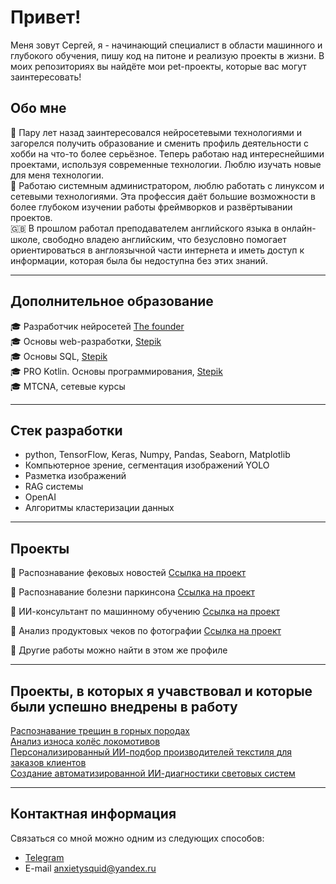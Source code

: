 # Привет!
Меня зовут Сергей, я - начинающий специалист в области машинного и глубокого обучения, пишу код на питоне и реализую проекты в жизни.
В моих репозиториях вы найдёте мои pet-проекты, которые вас могут заинтересовать!

## Обо мне

🧠 Пару лет назад заинтересовался нейросетевыми технологиями и загорелся получить образование и сменить профиль деятельности с хобби на что-то более серьёзное. Теперь работаю над интереснейшими проектами, используя современные технологии. Люблю изучать новые для меня технологии.   
🐧 Работаю системным администратором, люблю работать с линуксом и сетевыми технологиями. Эта профессия даёт большие возможности в более глубоком изучении работы фреймворков и развёртывании проектов.  
🇬🇧 В прошлом работал преподавателем английского языка в онлайн-школе, свободно владею английским, что безусловно помогает ориентироваться в англоязычной части интернета и иметь доступ к информации, которая была бы недоступна без этих знаний.

---

## Дополнительное образование
🎓 Разработчик нейросетей [The founder](https://academy.the-founder.ru)  
🎓 Основы web-разработки, [Stepik](https://stepik.org/cert/2741632)  
🎓 Основы SQL, [Stepik](https://stepik.org/)  
🎓 PRO Kotlin. Основы программирования, [Stepik](https://stepik.org/cert/2916162)   
🎓 MTCNA, сетевые курсы

---

## Стек разработки
- python, TensorFlow, Keras, Numpy, Pandas, Seaborn, Matplotlib
- Компьютерное зрение, сегментация изображений YOLO
- Разметка изображений
- RAG системы
- OpenAI
- Алгоритмы кластеризации данных


---
## Проекты

🚀 Распознавание фековых новостей
[Ссылка на проект](https://github.com/AnxietySquid/fake_news_detection)

🚀 Распознавание болезни паркинсона
[Ссылка на проект](https://github.com/AnxietySquid/parkinsons_detection)

🚀 ИИ-консультант по машинному обучению
[Ссылка на проект](https://github.com/AnxietySquid/neuro_cons)

🚀  Анализ продуктовых чеков по фотографии
[Ссылка на проект](https://github.com/AnxietySquid/receipt_recognition)  

🚀 Другие работы можно найти в этом же профиле

---
## Проекты, в которых я учавствовал и которые были успешно  внедрены в работу

[Распознавание трещин в  горных породах](https://ai-hunter.ru/endoscope)  
[Анализ износа колёс локомотивов](https://ai-hunter.ru/iznoskoles)  
[Персонализированный ИИ-подбор производителей текстиля для заказов клиентов](https://ai-hunter.ru/niitst)  
[Создание автоматизированной ИИ-диагностики световых систем](https://ai-hunter.ru/unilait)

---

## Контактная информация
Связаться со мной можно одним из следующих способов:  
- [Telegram](https://t.me/anxiety_squid)  
- E-mail anxietysquid@yandex.ru
